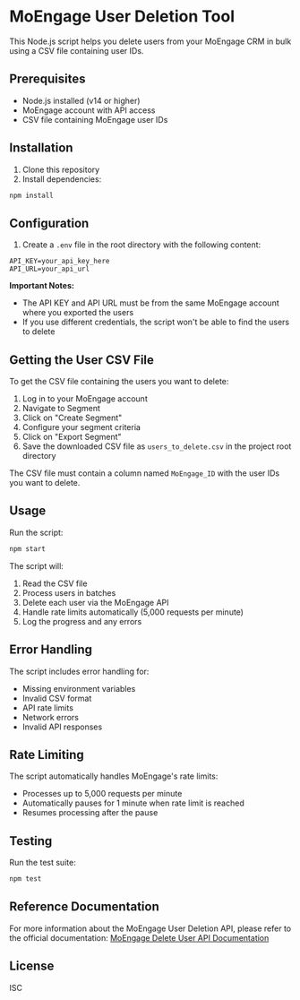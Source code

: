 # MoEngage User Deletion Tool

This Node.js script helps you delete users from your MoEngage CRM in bulk using a CSV file containing user IDs.

## Prerequisites

- Node.js installed (v14 or higher)
- MoEngage account with API access
- CSV file containing MoEngage user IDs

## Installation

1. Clone this repository
2. Install dependencies:
```bash
npm install
```

## Configuration

1. Create a `.env` file in the root directory with the following content:
```
API_KEY=your_api_key_here
API_URL=your_api_url
```

**Important Notes:**
- The API KEY and API URL must be from the same MoEngage account where you exported the users
- If you use different credentials, the script won't be able to find the users to delete

## Getting the User CSV File

To get the CSV file containing the users you want to delete:

1. Log in to your MoEngage account
2. Navigate to Segment
3. Click on "Create Segment"
4. Configure your segment criteria
5. Click on "Export Segment"
6. Save the downloaded CSV file as `users_to_delete.csv` in the project root directory

The CSV file must contain a column named `MoEngage_ID` with the user IDs you want to delete.

## Usage

Run the script:
```bash
npm start
```

The script will:
1. Read the CSV file
2. Process users in batches
3. Delete each user via the MoEngage API
4. Handle rate limits automatically (5,000 requests per minute)
5. Log the progress and any errors

## Error Handling

The script includes error handling for:
- Missing environment variables
- Invalid CSV format
- API rate limits
- Network errors
- Invalid API responses

## Rate Limiting

The script automatically handles MoEngage's rate limits:
- Processes up to 5,000 requests per minute
- Automatically pauses for 1 minute when rate limit is reached
- Resumes processing after the pause

## Testing

Run the test suite:
```bash
npm test
```

## Reference Documentation

For more information about the MoEngage User Deletion API, please refer to the official documentation:
[MoEngage Delete User API Documentation](https://developers.moengage.com/hc/en-us/articles/19988085160980-Delete-User?_gl=1*lppgey*_gcl_au*NTEyNjcxNTA5LjE3NDEzNzIxMDA.*FPAU*NTEyNjcxNTA5LjE3NDEzNzIxMDA.*_ga*MTc5NzEwMTAyMi4xNzI4NDA4NTE4*_ga_SEBHW7YTZ7*MTc0NjAxNzQ0NS4zMi4xLjE3NDYwMjc3OTguNTkuMC4w#h_01HCK7W2CT64RND73VAB35EXZX)

## License

ISC